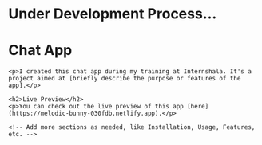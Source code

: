 <h1 style={{ color: 'red', backgroundColor: 'yellow' }}>Under Development Process...</h1>
<!DOCTYPE html>
<html lang="en">

<head>
    <meta charset="UTF-8">
    <meta name="viewport" content="width=device-width, initial-scale=1.0">
    <title>Chat App</title>
</head>

<body>
    <h1>Chat App</h1>
    
    <p>I created this chat app during my training at Internshala. It's a project aimed at [briefly describe the purpose or features of the app].</p>
    
    <h2>Live Preview</h2>
    <p>You can check out the live preview of this app [here](https://melodic-bunny-030fdb.netlify.app).</p>
    
    <!-- Add more sections as needed, like Installation, Usage, Features, etc. -->

</body>

</html>

